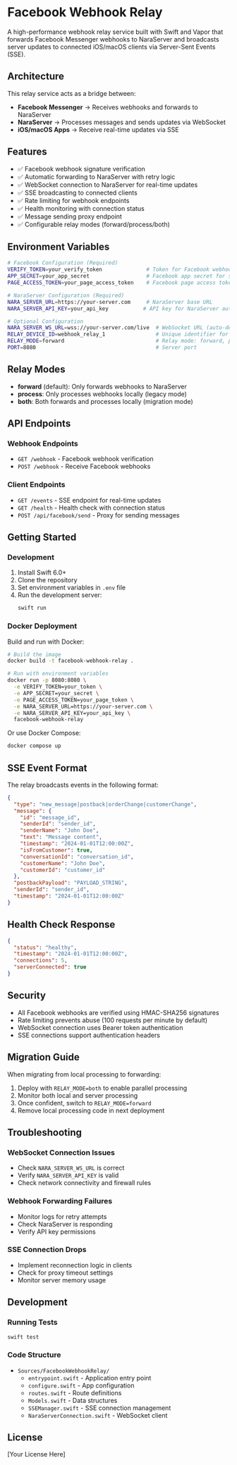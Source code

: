 # Facebook Webhook Relay

A high-performance webhook relay service built with Swift and Vapor that forwards Facebook Messenger webhooks to NaraServer and broadcasts server updates to connected iOS/macOS clients via Server-Sent Events (SSE).

## Architecture

This relay service acts as a bridge between:
- **Facebook Messenger** → Receives webhooks and forwards to NaraServer
- **NaraServer** → Processes messages and sends updates via WebSocket
- **iOS/macOS Apps** → Receive real-time updates via SSE

## Features

- ✅ Facebook webhook signature verification
- ✅ Automatic forwarding to NaraServer with retry logic
- ✅ WebSocket connection to NaraServer for real-time updates
- ✅ SSE broadcasting to connected clients
- ✅ Rate limiting for webhook endpoints
- ✅ Health monitoring with connection status
- ✅ Message sending proxy endpoint
- ✅ Configurable relay modes (forward/process/both)

## Environment Variables

```bash
# Facebook Configuration (Required)
VERIFY_TOKEN=your_verify_token              # Token for Facebook webhook verification
APP_SECRET=your_app_secret                  # Facebook app secret for signature verification
PAGE_ACCESS_TOKEN=your_page_access_token    # Facebook page access token

# NaraServer Configuration (Required)
NARA_SERVER_URL=https://your-server.com     # NaraServer base URL
NARA_SERVER_API_KEY=your_api_key           # API key for NaraServer authentication

# Optional Configuration
NARA_SERVER_WS_URL=wss://your-server.com/live  # WebSocket URL (auto-derived if not set)
RELAY_DEVICE_ID=webhook_relay_1                # Unique identifier for this relay instance
RELAY_MODE=forward                             # Relay mode: forward, process, or both
PORT=8080                                      # Server port
```

## Relay Modes

- **forward** (default): Only forwards webhooks to NaraServer
- **process**: Only processes webhooks locally (legacy mode)
- **both**: Both forwards and processes locally (migration mode)

## API Endpoints

### Webhook Endpoints
- `GET /webhook` - Facebook webhook verification
- `POST /webhook` - Receive Facebook webhooks

### Client Endpoints
- `GET /events` - SSE endpoint for real-time updates
- `GET /health` - Health check with connection status
- `POST /api/facebook/send` - Proxy for sending messages

## Getting Started

### Development

1. Install Swift 6.0+
2. Clone the repository
3. Set environment variables in `.env` file
4. Run the development server:
   ```bash
   swift run
   ```

### Docker Deployment

Build and run with Docker:
```bash
# Build the image
docker build -t facebook-webhook-relay .

# Run with environment variables
docker run -p 8080:8080 \
  -e VERIFY_TOKEN=your_token \
  -e APP_SECRET=your_secret \
  -e PAGE_ACCESS_TOKEN=your_page_token \
  -e NARA_SERVER_URL=https://your-server.com \
  -e NARA_SERVER_API_KEY=your_api_key \
  facebook-webhook-relay
```

Or use Docker Compose:
```bash
docker compose up
```

## SSE Event Format

The relay broadcasts events in the following format:

```json
{
  "type": "new_message|postback|orderChange|customerChange",
  "message": {
    "id": "message_id",
    "senderId": "sender_id",
    "senderName": "John Doe",
    "text": "Message content",
    "timestamp": "2024-01-01T12:00:00Z",
    "isFromCustomer": true,
    "conversationId": "conversation_id",
    "customerName": "John Doe",
    "customerId": "customer_id"
  },
  "postbackPayload": "PAYLOAD_STRING",
  "senderId": "sender_id",
  "timestamp": "2024-01-01T12:00:00Z"
}
```

## Health Check Response

```json
{
  "status": "healthy",
  "timestamp": "2024-01-01T12:00:00Z",
  "connections": 5,
  "serverConnected": true
}
```

## Security

- All Facebook webhooks are verified using HMAC-SHA256 signatures
- Rate limiting prevents abuse (100 requests per minute by default)
- WebSocket connection uses Bearer token authentication
- SSE connections support authentication headers

## Migration Guide

When migrating from local processing to forwarding:

1. Deploy with `RELAY_MODE=both` to enable parallel processing
2. Monitor both local and server processing
3. Once confident, switch to `RELAY_MODE=forward`
4. Remove local processing code in next deployment

## Troubleshooting

### WebSocket Connection Issues
- Check `NARA_SERVER_WS_URL` is correct
- Verify `NARA_SERVER_API_KEY` is valid
- Check network connectivity and firewall rules

### Webhook Forwarding Failures
- Monitor logs for retry attempts
- Check NaraServer is responding
- Verify API key permissions

### SSE Connection Drops
- Implement reconnection logic in clients
- Check for proxy timeout settings
- Monitor server memory usage

## Development

### Running Tests
```bash
swift test
```

### Code Structure
- `Sources/FacebookWebhookRelay/`
  - `entrypoint.swift` - Application entry point
  - `configure.swift` - App configuration
  - `routes.swift` - Route definitions
  - `Models.swift` - Data structures
  - `SSEManager.swift` - SSE connection management
  - `NaraServerConnection.swift` - WebSocket client

## License

[Your License Here]
